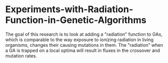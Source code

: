 # Experiments-with-Radiation-Function-in-Genetic-Algorithms
The goal of this research is to look at adding a "radiation" function to GAs, which is comparable to the way exposure to ionizing radiation in living organisms, changes their causing mutations in them. The "radiation" when a GA is trapped on a local optima will result in fluxes in the crossover and mutation rates.
